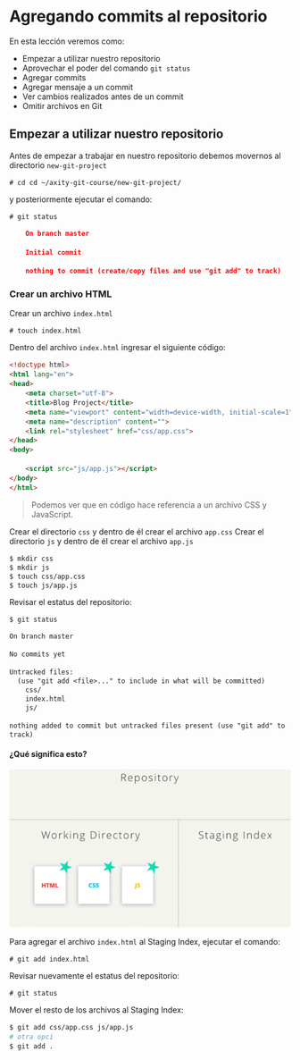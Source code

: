 # Agregando commits al repositorio

En esta lección veremos como:

 - Empezar a utilizar nuestro repositorio
 - Aprovechar el poder del comando `git status`
 - Agregar commits
 - Agregar mensaje a un commit
 - Ver cambios realizados antes de un commit
 - Omitir archivos en Git

## Empezar a utilizar nuestro repositorio

Antes de empezar a trabajar en nuestro repositorio debemos movernos al directorio `new-git-project` 

    # cd cd ~/axity-git-course/new-git-project/
    
y posteriormente ejecutar el comando:

    # git status

```json
    On branch master

    Initial commit

    nothing to commit (create/copy files and use "git add" to track)
```

### Crear un archivo HTML

Crear un archivo `index.html` 

    # touch index.html

Dentro del archivo `index.html` ingresar el siguiente código:

```html
<!doctype html>
<html lang="en">
<head>
    <meta charset="utf-8">
    <title>Blog Project</title>
    <meta name="viewport" content="width=device-width, initial-scale=1">
    <meta name="description" content="">
    <link rel="stylesheet" href="css/app.css">
</head>
<body>

    <script src="js/app.js"></script>
</body>
</html>
```

> Podemos ver que en código hace referencia a un archivo CSS  y JavaScript.

Crear el directorio `css` y dentro de él crear el archivo `app.css`
Crear el directorio `js` y dentro de él crear el archivo `app.js`

```batch
$ mkdir css
$ mkdir js
$ touch css/app.css
$ touch js/app.js
```

Revisar el estatus del repositorio:

```batch
$ git status
```
```
On branch master

No commits yet

Untracked files:
  (use "git add <file>..." to include in what will be committed)
	css/
	index.html
	js/

nothing added to commit but untracked files present (use "git add" to track)
```
#### ¿Qué significa esto?

![img_work_to_index](images/img_work_to_index.gif)

Para agregar el archivo `index.html` al Staging Index, ejecutar el comando:

    # git add index.html

Revisar nuevamente el estatus del repositorio:

    # git status

Mover el resto de los archivos al Staging Index:

```bash
$ git add css/app.css js/app.js
# otra opci
$ git add .
```
<!--stackedit_data:
eyJoaXN0b3J5IjpbMjkwMTkzNjk2LC0xMDc3OTg4MTE5LDEzNT
EwNjY2NTMsLTE4MDQ2Mjc0NCwtMTgyMjE4NDcyNCwtMTc4NDY2
NTE0NywtMTg5ODk4NDcyMiwtNTgzMDgwNjI0LDE3MTgyMzcyOD
EsMTMyNTc0NjM3NCwxNTYyNDM1Mjc5LDE3NTAyMDk1NDYsNDIx
MDQzNjYsMjA0MDIyODk2OSwtMTc1ODk4NDcyNCwxMzI2OTQ2Nz
Y3LDE4MTUxMjE3ODAsNDE2MzU4MDYzXX0=
-->
